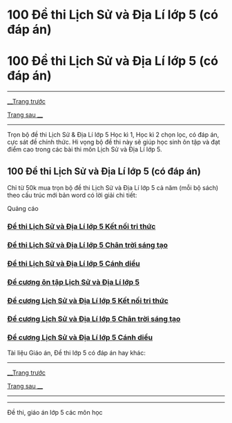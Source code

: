 # 100 Đề thi Lịch Sử và Địa Lí lớp 5 (có đáp án)

# 100 Đề thi Lịch Sử và Địa Lí lớp 5 (có đáp án)

* * *

[__Trang trước](https://vietjack.com/de-kiem-tra-lop-5/index.jsp)

[Trang sau __](https://vietjack.com/de-kiem-tra-lop-5/de-thi-lich-su-va-dia-li-lop-5-hoc-ki-1-1.jsp)

* * *

Trọn bộ đề thi Lịch Sử & Địa Lí lớp 5 Học kì 1, Học kì 2 chọn lọc, có đáp án, cực sát đề chính thức. Hi vọng bộ đề thi này sẽ giúp học sinh ôn tập và đạt điểm cao trong các bài thi môn Lịch Sử và Địa Lí lớp 5.

## 100 Đề thi Lịch Sử và Địa Lí lớp 5 (có đáp án)

Chỉ từ 50k mua trọn bộ đề thi Lịch Sử và Địa Lí lớp 5 cả năm (mỗi bộ sách) theo cấu trúc mới bản word có lời giải chi tiết:

Quảng cáo

### [**Đề thi Lịch Sử và Địa Lí lớp 5 Kết nối tri thức**](https://vietjack.com/de-kiem-tra-lop-5/de-thi-lich-su-va-dia-li-lop-5-ket-noi-tri-thuc.jsp)

### [**Đề thi Lịch Sử và Địa Lí lớp 5 Chân trời sáng tạo**](https://vietjack.com/de-kiem-tra-lop-5/de-thi-lich-su-va-dia-li-lop-5-chan-troi-sang-tao.jsp)

### [**Đề thi Lịch Sử và Địa Lí lớp 5 Cánh diều**](https://vietjack.com/de-kiem-tra-lop-5/de-thi-lich-su-va-dia-li-lop-5-canh-dieu.jsp)

### [**Đề cương ôn tập Lịch Sử và Địa Lí lớp 5**](https://vietjack.com/de-kiem-tra-lop-5/de-cuong-on-tap-su-va-dia-lop-5.jsp)

### [**Đề cương Lịch Sử và Địa Lí lớp 5 Kết nối tri thức**](https://vietjack.com/de-kiem-tra-lop-5/de-cuong-on-tap-su-va-dia-lop-5-ket-noi-tri-thuc.jsp)

### [**Đề cương Lịch Sử và Địa Lí lớp 5 Chân trời sáng tạo**](https://vietjack.com/de-kiem-tra-lop-5/de-cuong-on-tap-su-va-dia-lop-5-chan-troi-sang-tao.jsp)

### [**Đề cương Lịch Sử và Địa Lí lớp 5 Cánh diều**](https://vietjack.com/de-kiem-tra-lop-5/de-cuong-on-tap-su-va-dia-lop-5-canh-dieu.jsp)

Tài liệu Giáo án, Đề thi lớp 5 có đáp án hay khác:

* * *

[__Trang trước](https://vietjack.com/de-kiem-tra-lop-5/index.jsp)

[Trang sau __](https://vietjack.com/de-kiem-tra-lop-5/de-thi-lich-su-va-dia-li-lop-5-hoc-ki-1-1.jsp)

* * *

* * *

Đề thi, giáo án lớp 5 các môn học
